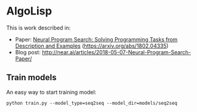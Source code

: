 # AlgoLisp

This is work described in:
* Paper: [Neural Program Search: Solving Programming Tasks from Description and Examples](https://arxiv.org/abs/1802.04335) (https://arxiv.org/abs/1802.04335)
* Blog post: http://near.ai/articles/2018-05-07-Neural-Program-Search-Paper/

## Train models

An easy way to start training model:

    python train.py --model_type=seq2seq --model_dir=models/seq2seq
